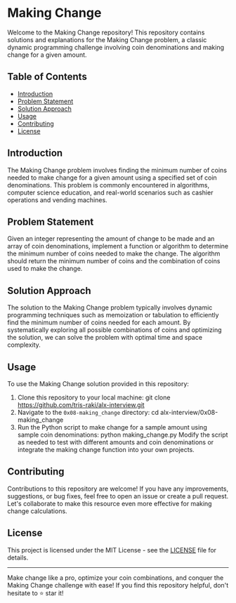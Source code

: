 # Making Change

Welcome to the Making Change repository! This repository contains solutions and explanations for the Making Change problem, a classic dynamic programming challenge involving coin denominations and making change for a given amount.

## Table of Contents
- [Introduction](#introduction)
- [Problem Statement](#problem-statement)
- [Solution Approach](#solution-approach)
- [Usage](#usage)
- [Contributing](#contributing)
- [License](#license)

## Introduction
The Making Change problem involves finding the minimum number of coins needed to make change for a given amount using a specified set of coin denominations. This problem is commonly encountered in algorithms, computer science education, and real-world scenarios such as cashier operations and vending machines.

## Problem Statement
Given an integer representing the amount of change to be made and an array of coin denominations, implement a function or algorithm to determine the minimum number of coins needed to make the change. The algorithm should return the minimum number of coins and the combination of coins used to make the change.

## Solution Approach
The solution to the Making Change problem typically involves dynamic programming techniques such as memoization or tabulation to efficiently find the minimum number of coins needed for each amount. By systematically exploring all possible combinations of coins and optimizing the solution, we can solve the problem with optimal time and space complexity.

## Usage
To use the Making Change solution provided in this repository:
1. Clone this repository to your local machine:
	git clone https://github.com/tris-raki/alx-interview.git
2. Navigate to the `0x08-making_change` directory:
	cd alx-interview/0x08-making_change
3. Run the Python script to make change for a sample amount using sample coin denominations:
	python making_change.py
Modify the script as needed to test with different amounts and coin denominations or integrate the making change function into your own projects.

## Contributing
Contributions to this repository are welcome! If you have any improvements, suggestions, or bug fixes, feel free to open an issue or create a pull request. Let's collaborate to make this resource even more effective for making change calculations.

## License
This project is licensed under the MIT License - see the [LICENSE](LICENSE) file for details.

---

Make change like a pro, optimize your coin combinations, and conquer the Making Change challenge with ease! If you find this repository helpful, don't hesitate to ⭐️ star it!
